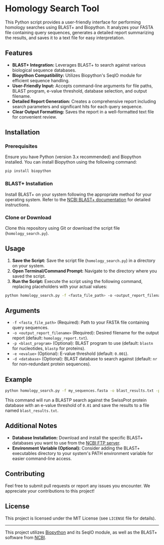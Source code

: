 # Homology Search Tool

This Python script provides a user-friendly interface for performing homology searches using BLAST+ and Biopython. It analyzes your FASTA file containing query sequences, generates a detailed report summarizing the results, and saves it to a text file for easy interpretation.

## Features

- **BLAST+ Integration:** Leverages BLAST+ to search against various biological sequence databases.
- **Biopython Compatibility:** Utilizes Biopython's SeqIO module for efficient sequence handling.
- **User-Friendly Input:** Accepts command-line arguments for file paths, BLAST program, e-value threshold, database selection, and output filename.
- **Detailed Report Generation:** Creates a comprehensive report including search parameters and significant hits for each query sequence.
- **Clear Output Formatting:** Saves the report in a well-formatted text file for convenient review.

## Installation

### Prerequisites

Ensure you have Python (version 3.x recommended) and Biopython installed. You can install Biopython using the following command:

```bash
pip install biopython
```

### BLAST+ Installation

Install BLAST+ on your system following the appropriate method for your operating system. Refer to the [NCBI BLAST+ documentation](https://www.ncbi.nlm.nih.gov/blast/) for detailed instructions.

### Clone or Download

Clone this repository using Git or download the script file (`homology_search.py`).

## Usage

1. **Save the Script:** Save the script file (`homology_search.py`) in a directory on your system.
2. **Open Terminal/Command Prompt:** Navigate to the directory where you saved the script.
3. **Run the Script:** Execute the script using the following command, replacing placeholders with your actual values:

```bash
python homology_search.py -f <fasta_file_path> -o <output_report_filename> [optional arguments]
```

## Arguments

- `-f <fasta_file_path>` (Required): Path to your FASTA file containing query sequences.
- `-o <output_report_filename>` (Required): Desired filename for the output report (default: `homology_report.txt`).
- `-p <blast_program>` (Optional): BLAST program to use (default: `blastn` for nucleotides, `blastp` for proteins).
- `-e <evalue>` (Optional): E-value threshold (default: `0.001`).
- `-d <database>` (Optional): BLAST database to search against (default: `nr` for non-redundant protein sequences).

## Example

```bash
python homology_search.py -f my_sequences.fasta -o blast_results.txt -p blastp -e 0.01 -d swissprot
```

This command will run a BLASTP search against the SwissProt protein database with an e-value threshold of `0.01` and save the results to a file named `blast_results.txt`.

## Additional Notes

- **Database Installation:** Download and install the specific BLAST+ databases you want to use from the [NCBI FTP server](https://www.ncbi.nlm.nih.gov/blast/).
- **Environment Variable (Optional):** Consider adding the BLAST+ executables directory to your system's PATH environment variable for easier command-line access.

## Contributing

Feel free to submit pull requests or report any issues you encounter. We appreciate your contributions to this project!

## License

This project is licensed under the MIT License (see `LICENSE` file for details).

---

This project utilizes [Biopython](https://biopython.org/) and its SeqIO module, as well as the BLAST+ software from [NCBI](https://www.ncbi.nlm.nih.gov/blast/).

